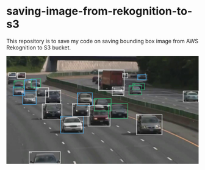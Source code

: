 # saving-image-from-rekognition-to-s3
This repository is to save my code on saving bounding box image from AWS Rekognition to S3 bucket.

![Saving bounding box output](https://github.com/syamimazlan/saving-image-from-rekognition-to-s3/blob/main/car-img_000.jpg)
